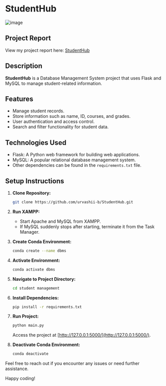 # StudentHub

![image](https://github.com/urvashii-b/StudentHub/assets/130129236/f2531794-b940-4b8f-8b27-cd66f41c599e)

## Project Report

View my project report here: [StudentHub](reports/Project%20Report.pdf)

## Description

**StudentHub** is a Database Management System project that uses Flask and MySQL to manage student-related information.

## Features

- Manage student records.
- Store information such as name, ID, courses, and grades.
- User authentication and access control.
- Search and filter functionality for student data.

## Technologies Used

- Flask: A Python web framework for building web applications.
- MySQL: A popular relational database management system.
- Other dependencies can be found in the `requirements.txt` file.

## Setup Instructions

1. **Clone Repository:**
   ```bash
   git clone https://github.com/urvashii-b/StudentHub.git
   ```

2. **Run XAMPP:**
   - Start Apache and MySQL from XAMPP.
   - If MySQL suddenly stops after starting, terminate it from the Task Manager.

3. **Create Conda Environment:**
   ```bash
   conda create --name dbms
   ```

4. **Activate Environment:**
   ```bash
   conda activate dbms
   ```

5. **Navigate to Project Directory:**
   ```bash
   cd student management
   ```

6. **Install Dependencies:**
   ```bash
   pip install -r requirements.txt
   ```

7. **Run Project:**
   ```bash
   python main.py
   ```

   Access the project at [http://127.0.0.1:5000/](http://127.0.0.1:5000/).

8. **Deactivate Conda Environment:**
   ```bash
   conda deactivate
   ```

Feel free to reach out if you encounter any issues or need further assistance.

Happy coding!



